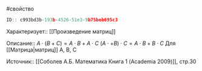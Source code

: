 #свойство

```javascript
ID:: c993bd3b-193b-4526-51e3-9b75beb695c3
```

Характеризует:: [[Произведение матриц]]

Описание:: 
$А \cdot (B + C) = A \cdot B + A \cdot C$
$(А \cdot + B) \cdot C = A \cdot B + B \cdot C$
Для [[Матрица|матриц]] A, B, C


Источник:: [[Соболев А.Б. Математика Книга 1 (Academia 2009)]], стр.30
